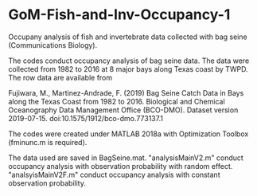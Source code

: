 # GoM-Fish-and-Inv-Occupancy-1
Occupany analysis of fish and invertebrate data collected with bag seine (Communications Biology). 

The codes conduct occupancy analysis of bag seine data. The data were collected from 1982 to 2016 at 8 major bays along Texas coast by TWPD. The row data are available from  

Fujiwara, M., Martinez-Andrade, F. (2019) Bag Seine Catch Data in Bays along the Texas Coast from 1982 to 2016. Biological and Chemical Oceanography Data Management Office (BCO-DMO). Dataset version 2019-07-15. doi:10.1575/1912/bco-dmo.773137.1 

The codes were created under MATLAB 2018a with Optimization Toolbox (fminunc.m is required). 

The data used are saved in BagSeine.mat.
"analysisMainV2.m" conduct occupancy analysis with observation probability with random effect.
"analsyisMainV2F.m" conduct occupancy analysis with constant observation probability. 

